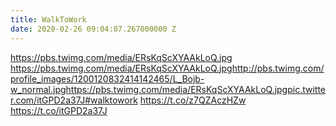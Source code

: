 ```yaml
---
title: WalkToWork
date: 2020-02-26 09:04:07.267000000 Z
---
```


 https://pbs.twimg.com/media/ERsKqScXYAAkLoQ.jpg https://pbs.twimg.com/media/ERsKqScXYAAkLoQ.jpghttp://pbs.twimg.com/profile_images/1200120832414142465/L_Bojb-w_normal.jpghttps://pbs.twimg.com/media/ERsKqScXYAAkLoQ.jpgpic.twitter.com/itGPD2a37J#walktowork https://t.co/z7QZAczHZw https://t.co/itGPD2a37J